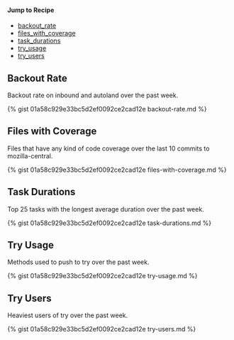 #### Jump to Recipe
* [backout_rate](#backout-rate)
* [files_with_coverage](#files-with-coverage)
* [task_durations](#task-durations)
* [try_usage](#try-usage)
* [try_users](#try-users)

## Backout Rate

Backout rate on inbound and autoland over the past week.

{% gist 01a58c929e33bc5d2ef0092ce2cad12e backout-rate.md %}

## Files with Coverage

Files that have any kind of code coverage over the last 10 commits to mozilla-central.

{% gist 01a58c929e33bc5d2ef0092ce2cad12e files-with-coverage.md %}

## Task Durations

Top 25 tasks with the longest average duration over the past week.

{% gist 01a58c929e33bc5d2ef0092ce2cad12e task-durations.md %}

## Try Usage

Methods used to push to try over the past week.

{% gist 01a58c929e33bc5d2ef0092ce2cad12e try-usage.md %}

## Try Users

Heaviest users of try over the past week.

{% gist 01a58c929e33bc5d2ef0092ce2cad12e try-users.md %}
